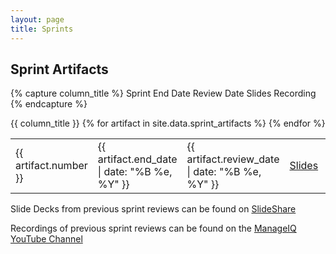 ```yaml
---
layout: page
title: Sprints
---
```


## Sprint Artifacts

{% capture column_title %}
    <tr>
      <th>Sprint</th>
      <th>End Date</th>
      <th>Review Date</th>
      <th>Slides</th>
      <th>Recording</th>
    </tr>
{% endcapture %}

<div class="table-responsive">
  <table class="table table-bordered table-hover">
    {{ column_title }}
    {% for artifact in site.data.sprint_artifacts %}
    <tr>
       <td>{{ artifact.number }}</td>
       <td>{{ artifact.end_date     | date: "%B %e, %Y" }}</td>
       <td>{{ artifact.review_date  | date: "%B %e, %Y" }}</td>
       <td><a href="{{ artifact.slides }}">Slides</a></td>
       <td><a href="{{ artifact.recording }}">Recording</a></td>
    </tr>
    {% endfor %}
  </table>
</div>

<p>Slide Decks from previous sprint reviews can be found on <a href="https://www.slideshare.net/ManageIQ">SlideShare</a></p>
<p>Recordings of previous sprint reviews can be found on the <a href="https://www.youtube.com/channel/UCrEhyZG3rr5o0IMH9A5PLSQ">ManageIQ YouTube Channel</a></p>
